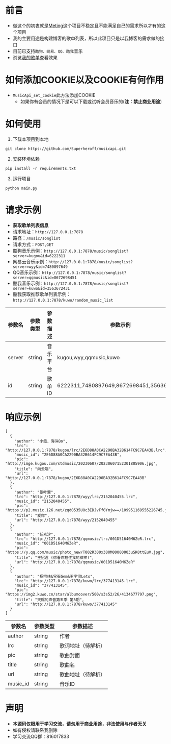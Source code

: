 # 前言
- 做这个的初衷就是[Meting](https://github.com/metowolf/Meting)这个项目不稳定且不能满足自己的需求所以才有的这个项目
- 我的主要用途是构建博客的歌单列表，所以此项目只是以我博客的需求做的接口
- 目前已支持`酷狗、网易、QQ、酷我`音乐
- 浏览[我的歌单](https://www.app966.cn/music/)查看效果

# 如何添加COOKIE以及COOKIE有何作用
- `MusicApi_set_cookie`此方法添加COOKIE
  - 如果你有会员的情况下是可以下载或试听会员音乐的(**注：禁止商业用途**)

# 如何使用
1. 下载本项目到本地
  ```shell
  git clone https://github.com/Superheroff/musicapi.git
  ```
2. 安装环境依赖
  ```shell
  pip install -r requirements.txt
  ```
3. 运行项目
  ```shell
  python main.py
  ```



# 请求示例
- **获取歌单列表信息**
- 请求地址：`http://127.0.0.1:7878`
- 路径：`/music/songlist`
- 请求方式：`POST,GET`
- 酷狗音乐示例：`http://127.0.0.1:7878/music/songlist?server=kugou&id=6222311`
- 网易云音乐示例：`http://127.0.0.1:7878/music/songlist?server=wyy&id=7480897649`
- QQ音乐示例：`http://127.0.0.1:7878/music/songlist?server=qqmusic&id=8672698451`
- 酷我音乐示例：`http://127.0.0.1:7878/music/songlist?server=kuwo&id=3563672431`
- 酷我获取推荐歌单列表示例：`http://127.0.0.1:7878/kuwo/random_music_list`

参数名|参数类型|参数描述|参数示例
---|---|---|---
server|string|音乐平台|kugou,wyy,qqmusic,kuwo
id|string|歌单ID|6222311,7480897649,8672698451,3563672431

# 响应示例
```
[
  {
    "author": "小霞、海洋Bo",
    "lrc": "http://127.0.0.1:7878/kugou/lrc/2E6D88A0CA2290BA32B614FC9C7EA43B.lrc",
    "music_id": "2E6D88A0CA2290BA32B614FC9C7EA43B",
    "pic": "http://imge.kugou.com/stdmusic/20230607/20230607152301805906.jpg",
    "title": "向云端",
    "url": "http://127.0.0.1:7878/kugou/2E6D88A0CA2290BA32B614FC9C7EA43B"
  },
  {
    "author": "张叶蕾",
    "lrc": "http://127.0.0.1:7878/wyy/lrc/2152040455.lrc",
    "music_id": "2152040455",
    "pic": "https://p2.music.126.net/zqd0535UOc3EDJvFf0Ymjw==/109951169555226745.jpg",
    "title": "爱你",
    "url": "http://127.0.0.1:7878/wyy/2152040455"
  },
  {
    "author": "任素汐",
    "lrc": "http://127.0.0.1:7878/qqmusic/lrc/001D51640M6ZeR.lrc",
    "music_id": "001D51640M6ZeR",
    "pic": "https://y.qq.com/music/photo_new/T002R300x300M00000003uSK0ttEuV.jpg",
    "title": "王招君 (你看你拉住我的模样)",
    "url": "http://127.0.0.1:7878/qqmusic/001D51640M6ZeR"
  },
  {
    "author": "杨宗纬&宝石Gem&王宇宙Leto",
    "lrc": "http://127.0.0.1:7878/kuwo/lrc/377413145.lrc",
    "music_id": "377413145",
    "pic": "https://img2.kuwo.cn/star/albumcover/500/s3s52/26/4134677797.png",
    "title": "天赐的声音第五季 第5期",
    "url": "http://127.0.0.1:7878/kuwo/377413145"
  }
]
```

参数名|参数类型|参数描述
---|---|---
author|string|作者
lrc|string|歌词地址（待解析）
pic|string|歌曲封面
title|string|歌曲名
url|string|歌曲地址（待解析）
music_id|string|音乐ID


# 声明
- **本源码仅限用于学习交流，请勿用于商业用途，非法使用与作者无关**
- 如有侵权请联系我删除
- 学习交流QQ群：816017833
